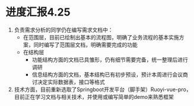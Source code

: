# 进度汇报4.25

1. 负责需求分析的同学仍在编写需求文档中：
   - 在范围层，目前已绘制出基本的流程图，明确了业务流程的基本实施方案，同时编写了范围层文档，明确需要完成的功能
   - 在结构层
     - 功能结构方面的文档已具雏形，仍有细节需要完备，统一整理后进行调研
     - 信息结构方面的文档，基本结构已有初步预设，预计本周进行会议商讨决定实际数据表，接口等格式
2. 技术方面，目前重新选取了Springboot开发平台（脚手架）Ruoyi-vue-pro，目前正在学习文档与相关技术，并使用或编写简单的demo来熟悉框架

